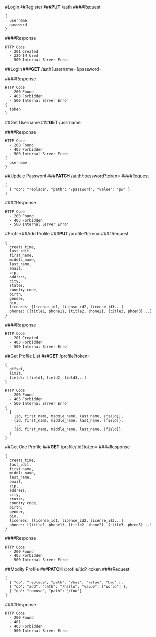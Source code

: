 #Login
##Register
###**PUT** /auth
####Request
```
{
  username,
  password
}
```

####Response
```
HTTP Code
  - 201 Created
  - 226 IM Used
  - 500 Internal Server Error
```

##Login
###**GET** /auth?username=&password=

####Response
```
HTTP Code
  - 200 Found
  - 403 Forbidden
  - 500 Internal Server Error
{
  token
}
```

##Get Username
###**GET** /username

####Response
```
HTTP Code
  - 200 Found
  - 403 Forbidden
  - 500 Internal Server Error
{
  username
}
```

##Update Password
###**PATCH** /auth/:password?token=
####Request
```
[
  { "op": "replace", "path": "/password", "value": "pw" }
]
```

####Response
```
HTTP Code
  - 200 Found
  - 403 Forbidden
  - 500 Internal Server Error
```


#Profile
##Add Profile
###**PUT** /profile?token=
####Request
```
{
  create_time,
  last_edit,
  first_name,
  middle_name,
  last_name,
  email,
  zip,
  address,
  city,
  states,
  country_code,
  birth,
  gender,
  bio,
  licenses: [license_id1, license_id2, license_id3...]
  phones: [{title1, phone1}, {title2, phone2}, {title3, phoen3}...]
}
```

####Response
```
HTTP Code
  - 201 Created
  - 403 Forbidden
  - 500 Internal Server Error
```

##Get Profile List
###**GET** /profile?token=
```
{
  offset,
  limit,
  fields: [field1, field2, field3...]
}
```


```
HTTP Code
  - 200 Found
  - 403 Forbidden
  - 500 Internal Server Error
{
  [
    {id, first_name, middle_name, last_name, [field]},
    {id, first_name, middle_name, last_name, [field]},
    ...
    {id, first_name, middle_name, last_name, [field]}
  ]
}
```

##Get One Profile
###**GET** /profile/:id?token=
####Response
```
{
  create_time,
  last_edit,
  first_name,
  middle_name,
  last_name,
  email,
  zip,
  address,
  city,
  states,
  country_code,
  birth,
  gender,
  bio,
  licenses: [license_id1, license_id2, license_id3...]
  phones: [{title1, phone1}, {title2, phone2}, {title3, phoen3}...]
}
```

####Response
```
HTTP Code
  - 200 Found
  - 403 Forbidden
  - 500 Internal Server Error
```

##Modify Profile
###**PATCH** /profile/:id?=token
####Request
```
[
  { "op": "replace", "path": "/baz", "value": "boo" },
  { "op": "add", "path": "/hello", "value": ["world"] },
  { "op": "remove", "path": "/foo"}
]
```

####Response
```
HTTP Code
  - 200 Found
  - 401
  - 403 Forbidden
  - 500 Internal Server Error
```

